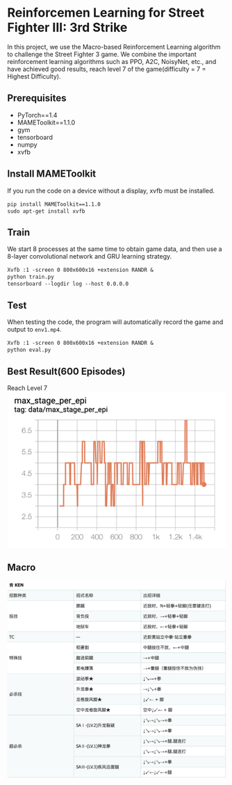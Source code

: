 # Reinforcemen Learning for Street Fighter III: 3rd Strike
In this project, we use the Macro-based Reinforcement Learning algorithm to challenge the Street Fighter 3 game. We combine the important reinforcement learning algorithms such as PPO, A2C, NoisyNet, etc., and have achieved good results, reach level 7 of the game(difficulty = 7 = Highest Difficulty).

## Prerequisites
- PyTorch==1.4
- MAMEToolkit==1.1.0
- gym
- tensorboard
- numpy
- xvfb

## Install MAMEToolkit
If you run the code on a device without a display, xvfb must be installed.

```
pip install MAMEToolkit==1.1.0
sudo apt-get install xvfb
```

## Train
We start 8 processes at the same time to obtain game data, and then use a 8-layer convolutional network and GRU learning strategy.

```
Xvfb :1 -screen 0 800x600x16 +extension RANDR &
python train.py
tensorboard --logdir log --host 0.0.0.0
```

## Test
When testing the code, the program will automatically record the game and output to `env1.mp4`.

```
Xvfb :1 -screen 0 800x600x16 +extension RANDR &
python eval.py
```

## Best Result(600 Episodes)
Reach Level 7
![](./max_stage.png)

## Macro
![](./macro.png)
